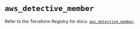 # `aws_detective_member`

Refer to the Terraform Registry for docs: [`aws_detective_member`](https://registry.terraform.io/providers/hashicorp/aws/6.10.0/docs/resources/detective_member).
